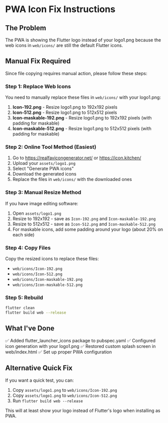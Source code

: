 # PWA Icon Fix Instructions

## The Problem
The PWA is showing the Flutter logo instead of your logo1.png because the web icons in `web/icons/` are still the default Flutter icons.

## Manual Fix Required
Since file copying requires manual action, please follow these steps:

### Step 1: Replace Web Icons
You need to manually replace these files in `web/icons/` with your logo1.png:

1. **Icon-192.png** - Resize logo1.png to 192x192 pixels
2. **Icon-512.png** - Resize logo1.png to 512x512 pixels  
3. **Icon-maskable-192.png** - Resize logo1.png to 192x192 pixels (with padding for maskable)
4. **Icon-maskable-512.png** - Resize logo1.png to 512x512 pixels (with padding for maskable)

### Step 2: Online Tool Method (Easiest)
1. Go to https://realfavicongenerator.net/ or https://icon.kitchen/
2. Upload your `assets/logo1.png`
3. Select "Generate PWA icons"
4. Download the generated icons
5. Replace the files in `web/icons/` with the downloaded ones

### Step 3: Manual Resize Method
If you have image editing software:
1. Open `assets/logo1.png`
2. Resize to 192x192 - save as `Icon-192.png` and `Icon-maskable-192.png`
3. Resize to 512x512 - save as `Icon-512.png` and `Icon-maskable-512.png`
4. For maskable icons, add some padding around your logo (about 20% on each side)

### Step 4: Copy Files
Copy the resized icons to replace these files:
- `web/icons/Icon-192.png`
- `web/icons/Icon-512.png`
- `web/icons/Icon-maskable-192.png` 
- `web/icons/Icon-maskable-512.png`

### Step 5: Rebuild
```bash
flutter clean
flutter build web --release
```

## What I've Done
✅ Added flutter_launcher_icons package to pubspec.yaml
✅ Configured icon generation with your logo1.png
✅ Restored custom splash screen in web/index.html
✅ Set up proper PWA configuration

## Alternative Quick Fix
If you want a quick test, you can:
1. Copy `assets/logo1.png` to `web/icons/Icon-192.png`
2. Copy `assets/logo1.png` to `web/icons/Icon-512.png`
3. Run `flutter build web --release`

This will at least show your logo instead of Flutter's logo when installing as PWA.
